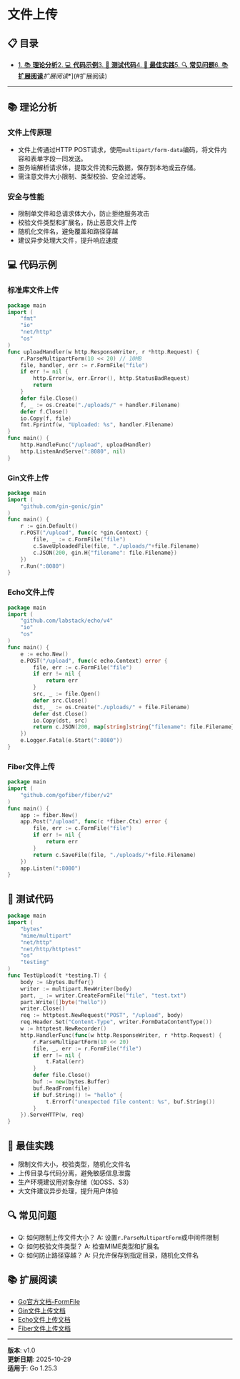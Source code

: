 ﻿# 文件上传

## 📋 目录

- [1. 📚 **理论分析**](#1.-理论分析)[2. 💻 **代码示例**](#2.-代码示例)[3. 🧪 **测试代码**](#3.-测试代码)[4. 🎯 **最佳实践**](#4.-最佳实践)[5. 🔍 **常见问题**](#5.-常见问题)[6. 📚 **扩展阅读**](#6.-扩展阅读)*扩展阅读**](#扩展阅读)

---

## 📚 **理论分析**

### **文件上传原理**

- 文件上传通过HTTP POST请求，使用`multipart/form-data`编码，将文件内容和表单字段一同发送。
- 服务端解析请求体，提取文件流和元数据，保存到本地或云存储。
- 需注意文件大小限制、类型校验、安全过滤等。

### **安全与性能**

- 限制单文件和总请求体大小，防止拒绝服务攻击
- 校验文件类型和扩展名，防止恶意文件上传
- 随机化文件名，避免覆盖和路径穿越
- 建议异步处理大文件，提升响应速度

## 💻 **代码示例**

### **标准库文件上传**

```go
package main
import (
    "fmt"
    "io"
    "net/http"
    "os"
)
func uploadHandler(w http.ResponseWriter, r *http.Request) {
    r.ParseMultipartForm(10 << 20) // 10MB
    file, handler, err := r.FormFile("file")
    if err != nil {
        http.Error(w, err.Error(), http.StatusBadRequest)
        return
    }
    defer file.Close()
    f, _ := os.Create("./uploads/" + handler.Filename)
    defer f.Close()
    io.Copy(f, file)
    fmt.Fprintf(w, "Uploaded: %s", handler.Filename)
}
func main() {
    http.HandleFunc("/upload", uploadHandler)
    http.ListenAndServe(":8080", nil)
}
```

### **Gin文件上传**

```go
package main
import (
    "github.com/gin-gonic/gin"
)
func main() {
    r := gin.Default()
    r.POST("/upload", func(c *gin.Context) {
        file, _ := c.FormFile("file")
        c.SaveUploadedFile(file, "./uploads/"+file.Filename)
        c.JSON(200, gin.H{"filename": file.Filename})
    })
    r.Run(":8080")
}
```

### **Echo文件上传**

```go
package main
import (
    "github.com/labstack/echo/v4"
    "io"
    "os"
)
func main() {
    e := echo.New()
    e.POST("/upload", func(c echo.Context) error {
        file, err := c.FormFile("file")
        if err != nil {
            return err
        }
        src, _ := file.Open()
        defer src.Close()
        dst, _ := os.Create("./uploads/" + file.Filename)
        defer dst.Close()
        io.Copy(dst, src)
        return c.JSON(200, map[string]string{"filename": file.Filename})
    })
    e.Logger.Fatal(e.Start(":8080"))
}
```

### **Fiber文件上传**

```go
package main
import (
    "github.com/gofiber/fiber/v2"
)
func main() {
    app := fiber.New()
    app.Post("/upload", func(c *fiber.Ctx) error {
        file, err := c.FormFile("file")
        if err != nil {
            return err
        }
        return c.SaveFile(file, "./uploads/"+file.Filename)
    })
    app.Listen(":8080")
}
```

## 🧪 **测试代码**

```go
package main
import (
    "bytes"
    "mime/multipart"
    "net/http"
    "net/http/httptest"
    "os"
    "testing"
)
func TestUpload(t *testing.T) {
    body := &bytes.Buffer{}
    writer := multipart.NewWriter(body)
    part, _ := writer.CreateFormFile("file", "test.txt")
    part.Write([]byte("hello"))
    writer.Close()
    req := httptest.NewRequest("POST", "/upload", body)
    req.Header.Set("Content-Type", writer.FormDataContentType())
    w := httptest.NewRecorder()
    http.HandlerFunc(func(w http.ResponseWriter, r *http.Request) {
        r.ParseMultipartForm(10 << 20)
        file, _, err := r.FormFile("file")
        if err != nil {
            t.Fatal(err)
        }
        defer file.Close()
        buf := new(bytes.Buffer)
        buf.ReadFrom(file)
        if buf.String() != "hello" {
            t.Errorf("unexpected file content: %s", buf.String())
        }
    }).ServeHTTP(w, req)
}
```

## 🎯 **最佳实践**

- 限制文件大小，校验类型，随机化文件名
- 上传目录与代码分离，避免敏感信息泄露
- 生产环境建议用对象存储（如OSS、S3）
- 大文件建议异步处理，提升用户体验

## 🔍 **常见问题**

- Q: 如何限制上传文件大小？
  A: 设置`r.ParseMultipartForm`或中间件限制
- Q: 如何校验文件类型？
  A: 检查MIME类型和扩展名
- Q: 如何防止路径穿越？
  A: 只允许保存到指定目录，随机化文件名

## 📚 **扩展阅读**

- [Go官方文档-FormFile](https://golang.org/pkg/net/http/#Request.FormFile)
- [Gin文件上传文档](https://gin-gonic.com/docs/examples/upload-file/)
- [Echo文件上传文档](https://echo.labstack.com/guide/request/#file-upload)
- [Fiber文件上传文档](https://docs.gofiber.io/api/ctx#formfile)

---

**版本**: v1.0  
**更新日期**: 2025-10-29  
**适用于**: Go 1.25.3

